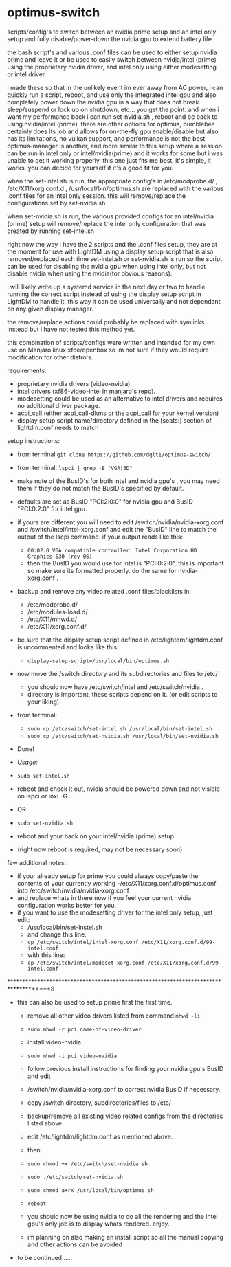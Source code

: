 # optimus-switch
scripts/config's to switch between an nvidia prime setup and an intel only setup and fully disable/power-down the nvidia gpu to extend battery life.

the bash script's and various .conf files can be used to either setup nvidia prime and leave it or be used to easily switch between nvidia/intel (prime) using the proprietary nvidia driver, and intel only using either modesetting or intel driver. 

i made these so that in the unlikely event im ever away from AC power, i can quickly run a script, reboot, and use only the integrated intel gpu and also completely power down the nvidia gpu in a way that does not break sleep/suspend or lock up on shutdown, etc... you get the point.  and when i want my performance back i can run set-nvidia.sh , reboot and be back to using nvidia/intel (prime).
there are other options for optimus, bumblebee certainly does its job and allows for on-the-fly gpu enable/disable but also has its limitations, no vulkan support, and performance is not the best. optimus-manager is another, and more similar to this setup where a session can be run in intel only or intel/nvidia(prime) and it works for some but i was unable to get it working properly. this one just fits me best, it's simple, it works. you can decide for yourself if it's a good fit for you.

when the set-intel.sh is run, the appropriate config's in /etc/modprobe.d/ , /etc/X11/xorg.conf.d , /usr/local/bin/optimus.sh are replaced with the various .conf files for an intel only session. this will remove/replace the configurations set by set-nvidia.sh

when set-nvidia.sh is run, the various provided configs for an intel/nvidia (prime) setup will remove/replace the intel only configuration that was created by running set-intel.sh

right now the way i have the 2 scripts and the .conf files setup, they are at the moment for use with LightDM using a display setup script that is also removed/replaced each time set-intel.sh or set-nvidia.sh  is run so the script can be used for disabling the nvidia gpu when using intel only, but not disable nvidia when using the nvidia(for obvious reasons).

i will likely write up a systemd service in the next day or two to handle running the correct script instead of using the display setup script in LightDM to handle it, this way it can be used universally and not dependant on any given display manager.

the remove/replace actions could probably be replaced with symlinks instead but i have not tested this method yet.

this combination of scripts/configs were written and intended for my own use on Manjaro linux xfce/openbox so im not sure if they would require modification for other distro's.

requirements:
 - proprietary nvidia drivers (video-nvidia).
 - intel drivers (xf86-video-intel in manjaro's repo).
 - modesetting could be used as an alternative to intel drivers and requires no additional driver package.
 - acpi_call (either acpi_call-dkms or the acpi_call for your kernel version)
 - display setup script name/directory defined in the [seats:] section of lightdm.conf needs to match 
 
 setup instructions:
 - from terminal
 `git clone https://github.com/dglt1/optimus-switch/`
 
 

 - from terminal:
    `lspci | grep -E "VGA|3D"`
 - make note of the BusID's for both intel and nvidia gpu's , you may need them if they do not match the BusID's specified by default.
 - defaults are set as BusID "PCI:2:0:0" for nvidia gpu and   BusID "PCI:0:2:0" for intel gpu. 
 - if yours are different you will need to edit /switch/nvidia/nvidia-xorg.conf and /switch/intel/intel-xorg.conf and edit the "BusID" line to match the output of the lscpi command. if your output reads like this:
   -  `00:02.0 VGA compatible controller: Intel Corporation HD Graphics 530 (rev 06)`
   - then the BusID you would use for intel is "PCI:0:2:0". this is important so make sure its formatted properly.
    do the same for nvidia-xorg.conf  .


  - backup and remove any video related .conf files/blacklists in:
    - /etc/modprobe.d/
    - /etc/modules-load.d/
    - /etc/X11/mhwd.d/
    - /etc/X11/xorg.conf.d/
 
  - be sure that the display setup script defined in /etc/lightdm/lightdm.conf is uncommented and looks like this:
    - `display-setup-script=/usr/local/bin/optimus.sh `
  
  - now move the /switch directory and its subdirectories and files to /etc/ 
    - you should now have /etc/switch/intel  and /etc/switch/nvidia  . 
    - directory is important, these scripts depend on it. (or edit scripts to your liking)
    
  - from terminal:
     - `sudo cp /etc/switch/set-intel.sh /usr/local/bin/set-intel.sh`
     - `sudo cp /etc/switch/set-nvidia.sh /usr/local/bin/set-nvidia.sh`
 
  - Done! 
  
  - *Usage:*
   - `sudo set-intel.sh`
   - reboot and check it out, nvidia should be powered down and not visible on lspci or inxi -G .
   - OR
   - `sudo set-nvidia.sh`
   - reboot and your back on your intel/nvidia (prime) setup.
   - (right now reboot is required, may not be necessary soon)
  
  few additional notes:
  - if your already setup for prime you could always copy/paste the contents of your currently working 
   -/etc/X11/xorg.conf.d/optimus.conf into /etc/switch/nvidia/nvidia-xorg.conf  
   - and replace whats in there now if you feel your current nvidia configuration works better for you.
  - if you want to use the modesetting driver for the intel only setup, just edit:
    - /usr/local/bin/set-instel.sh  
    - and change this line:
    - `cp /etc/switch/intel/intel-xorg.conf /etc/X11/xorg.conf.d/99-intel.conf`
    - with this line:
    - `cp /etc/switch/intel/modeset-xorg.conf /etc/X11/xorg.conf.d/99-intel.conf`

************************************************************************************8
- this can also be used to setup prime first the first time.
  
  - remove all other video drivers listed from  command ` mhwd -li `
   - `sudo mhwd -r pci name-of-video-driver`
  - install video-nvidia 
   - `sudo mhwd -i pci video-nvidia`
  - follow previous install instructions for finding your nvidia gpu's BusID and edit 
   - /switch/nvidia/nvidia-xorg.conf  to correct nvidia BusID if necessary.
  - copy /switch directory, subdirectories/files to /etc/
  - backup/remove all existing video related configs from the directories listed above.
  - edit /etc/lightdm/lightdm.conf as mentioned above.
  - then:
   - `sudo chmod +x /etc/switch/set-nvidia.sh`
   - `sudo ./etc/switch/set-nvidia.sh`
   - `sudo chmod a+rx /usr/local/bin/optimus.sh`
   - `reboot`
  
  - you should now be using nvidia to do all the rendering and the intel gpu's only job is to
  display whats rendered. enjoy.
 
  - im planning on also making an install script so all the manual copying and other actions can be avoided
 
 - to be continued......  
 
 
